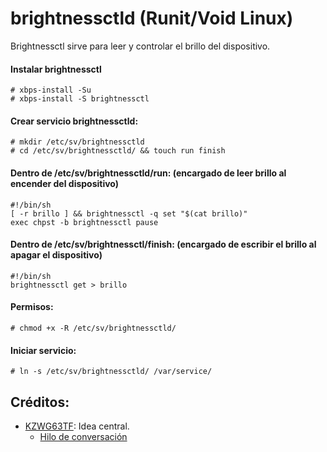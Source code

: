 # brightnessctld (Runit/Void Linux)
Brightnessctl sirve para leer y controlar el brillo del dispositivo.

#### Instalar brightnessctl

    # xbps-install -Su
    # xbps-install -S brightnessctl

#### Crear servicio brightnessctld:

    # mkdir /etc/sv/brightnessctld
    # cd /etc/sv/brightnessctld/ && touch run finish

#### Dentro de /etc/sv/brightnessctld/run: (encargado de leer brillo al encender del dispositivo)

    #!/bin/sh
    [ -r brillo ] && brightnessctl -q set "$(cat brillo)"
    exec chpst -b brightnessctl pause

#### Dentro de /etc/sv/brightnessctl/finish: (encargado de escribir el brillo al apagar el dispositivo)

    #!/bin/sh
    brightnessctl get > brillo

#### Permisos:

    # chmod +x -R /etc/sv/brightnessctld/

#### Iniciar servicio:

    # ln -s /etc/sv/brightnessctld/ /var/service/

## Créditos:
- [KZWG63TF](https://www.reddit.com/user/KZWG63TF/): Idea central.
  - [Hilo de conversación](https://www.reddit.com/r/voidlinux/comments/hl29e1/how_to_reduce_brightness_on_boot/)

